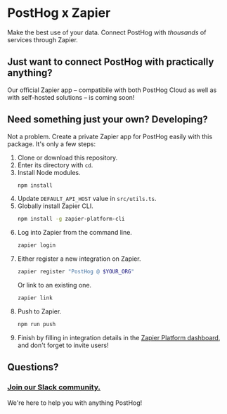 # PostHog x Zapier

Make the best use of your data. Connect PostHog with *thousands* of services through Zapier.

## Just want to connect PostHog with practically anything?

<!-- [Our official Zapier app](https://zapier.com/apps/posthog/) – compatibile with both PostHog Cloud as well as with self-hosted solutions – is here for you. No additional setup needed. -->
Our official Zapier app – compatibile with both PostHog Cloud as well as with self-hosted solutions – is coming soon!

## Need something just your own? Developing?

Not a problem. Create a private Zapier app for PostHog easily with this package. It's only a few steps:

1. Clone or download this repository.
2. Enter its directory with `cd`.
3. Install Node modules.
    ```bash
    npm install
    ```
4. Update `DEFAULT_API_HOST` value in `src/utils.ts`.
5. Globally install Zapier CLI.
    ```bash
    npm install -g zapier-platform-cli
    ```
6. Log into Zapier from the command line.
    ```bash
    zapier login
    ```
7. Either register a new integration on Zapier.
    ```bash
    zapier register "PostHog @ $YOUR_ORG"
    ```
    Or link to an existing one.
    ```bash
    zapier link
    ```
8. Push to Zapier.
    ```bash
    npm run push
    ```
9. Finish by filling in integration details in the [Zapier Platform dashboard](https://zapier.com/app/developer), and don't forget to invite users!

## Questions?

### [Join our Slack community.](https://join.slack.com/t/posthogusers/shared_invite/enQtOTY0MzU5NjAwMDY3LTc2MWQ0OTZlNjhkODk3ZDI3NDVjMDE1YjgxY2I4ZjI4MzJhZmVmNjJkN2NmMGJmMzc2N2U3Yjc3ZjI5NGFlZDQ)

We're here to help you with anything PostHog!
